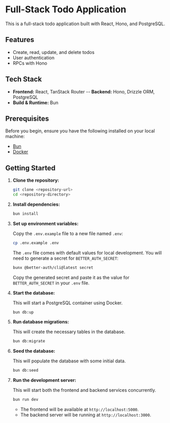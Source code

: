 # Full-Stack Todo Application

This is a full-stack todo application built with React, Hono, and PostgreSQL.

## Features

-   Create, read, update, and delete todos
-   User authentication
-   RPCs with Hono

## Tech Stack

-   **Frontend:** React, TanStack Router
--   **Backend:** Hono, Drizzle ORM, PostgreSQL
-   **Build & Runtime:** Bun

## Prerequisites

Before you begin, ensure you have the following installed on your local machine:

-   [Bun](https://bun.sh/)
-   [Docker](https://www.docker.com/)

## Getting Started

1.  **Clone the repository:**

    ```bash
    git clone <repository-url>
    cd <repository-directory>
    ```

2.  **Install dependencies:**

    ```bash
    bun install
    ```

3.  **Set up environment variables:**

    Copy the `.env.example` file to a new file named `.env`:

    ```bash
    cp .env.example .env
    ```

    The `.env` file comes with default values for local development. You will need to generate a secret for `BETTER_AUTH_SECRET`:

    ```bash
    bunx @better-auth/cli@latest secret
    ```

    Copy the generated secret and paste it as the value for `BETTER_AUTH_SECRET` in your `.env` file.

4.  **Start the database:**

    This will start a PostgreSQL container using Docker.

    ```bash
    bun db:up
    ```

5.  **Run database migrations:**

    This will create the necessary tables in the database.

    ```bash
    bun db:migrate
    ```

6.  **Seed the database:**

    This will populate the database with some initial data.

    ```bash
    bun db:seed
    ```

7.  **Run the development server:**

    This will start both the frontend and backend services concurrently.

    ```bash
    bun run dev
    ```

    -   The frontend will be available at `http://localhost:5000`.
    -   The backend server will be running at `http://localhost:3000`.
